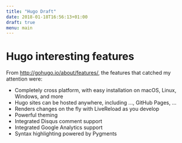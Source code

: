 ```yaml
---
title: "Hugo Draft"
date: 2018-01-18T16:56:13+01:00
draft: true
menu: main
---
```

# Hugo interesting features

From http://gohugo.io/about/features/, the features that catched my attention were:

- Completely cross platform, with easy installation on macOS, Linux, Windows, and more
- Hugo sites can be hosted anywhere, including ..., GitHub Pages, ...
- Renders changes on the fly with LiveReload as you develop
- Powerful theming
- Integrated Disqus comment support
- Integrated Google Analytics support
- Syntax highlighting powered by Pygments


